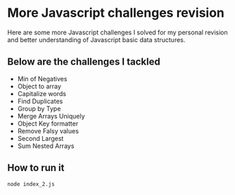# More Javascript challenges revision
Here are some more Javascript challenges I solved for my personal revision and better understanding of Javascript basic data structures.

## Below are the challenges I tackled
- Min of Negatives
- Object to array
- Capitalize words
- Find Duplicates
- Group by Type
- Merge Arrays Uniquely
- Object Key formatter
- Remove Falsy values
- Second Largest
- Sum Nested Arrays

## How to run it
```bash
node index_2.js
```
